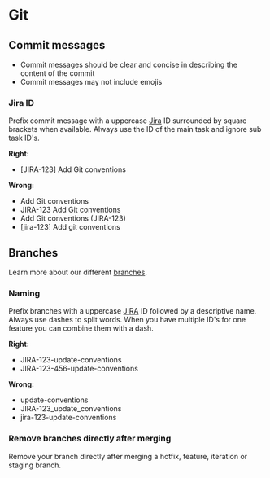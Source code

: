 # Git

## Commit messages
- Commit messages should be clear and concise in describing the content of the commit
- Commit messages may not include emojis

### Jira ID
Prefix commit message with a uppercase [Jira](https://www.atlassian.com/software/jira) ID surrounded by square brackets when available. Always use the ID of the main task and ignore sub task ID's.

**Right:**
- [JIRA-123] Add Git conventions

**Wrong:**
- Add Git conventions
- JIRA-123 Add Git conventions
- Add Git conventions (JIRA-123)
- [jira-123] Add git conventions

## Branches
Learn more about our different [branches](branches.md).

### Naming
Prefix branches with a uppercase [JIRA](https://www.atlassian.com/software/jira) ID followed by a descriptive name. Always use dashes to split words. When you have multiple ID's for one feature you can combine them with a dash.

**Right:**
- JIRA-123-update-conventions
- JIRA-123-456-update-conventions

**Wrong:**
- update-conventions
- JIRA-123_update_conventions
- jira-123-update-conventions

### Remove branches directly after merging
Remove your branch directly after merging a hotfix, feature, iteration or staging branch.